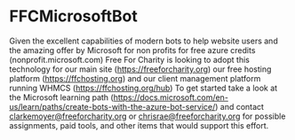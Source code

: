 # FFCMicrosoftBot
Given the excellent capabilities of modern bots to help website users and the amazing offer by Microsoft for non profits for free azure credits (nonprofit.microsoft.com) Free For Charity is looking to adopt this technology for our main site (https://freeforcharity.org) our free hosting platform (https://ffchosting.org) and our client management platform running WHMCS (https://ffchosting.org/hub)
To get started take a look at the Microsoft learning path (https://docs.microsoft.com/en-us/learn/paths/create-bots-with-the-azure-bot-service/) and contact clarkemoyer@freeforcharity.org or chrisrae@freeforcharity.org for possible assignments, paid tools, and other items that would support this effort.
